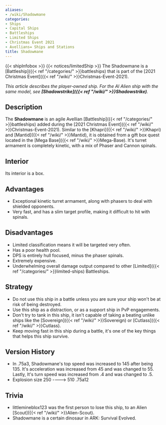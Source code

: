 ```yaml
---
aliases:
- /wiki/Shadowmane
categories:
- Ships
- Capital Ships
- Battleships
- Limited Ships
- Christmas Event 2021
- Avellians= Ships and Stations
title: Shadowmane
---
```


{{< shipInfobox >}} {{< notices/limitedShip >}} The Shadowmane is a [Battleship]({{< ref "/categories/" >}}battleships) that is part of the [2021 Christmas Event]({{< ref "/wiki/" >}}Christmas-Event-2021).

_This article describes the player-owned ship. For the AI Alien ship with the same model, see **[Shadowstrike]({{< ref "/wiki/" >}}Shadowstrike)**._ 

## Description

The **Shadowmane** is an agile Avellian [Battleship]({{< ref "/categories/" >}}battleships) added during the [2021 Christmas Event]({{< ref "/wiki/" >}}Christmas-Event-2021). Similar to the [Khapri]({{< ref "/wiki/" >}}Khapri) and [Mantid]({{< ref "/wiki/" >}}Mantid), it is obtained from a gift box quest located in the [Mega Base]({{< ref "/wiki/" >}}Mega-Base). It's turret armament is completely kinetic, with a mix of Phaser and Cannon spinals.

## Interior

Its interior is a box.

## Advantages

- Exceptional kinetic turret armament, along with phasers to deal with shielded opponents.
- Very fast, and has a slim target profile, making it difficult to hit with spinals.

## Disadvantages

- Limited classification means it will be targeted very often.
- Has a poor health pool.
- DPS is entirely hull focused, minus the phaser spinals.
- Extremely expensive.
- Underwhelming overall damage output compared to other [Limited]({{< ref "/categories/" >}}limited-ships) Battleships.

## Strategy

- Do not use this ship in a battle unless you are sure your ship won't be at risk of being destroyed.
- Use this ship as a distraction, or as a support ship in PvP engagements.
- Don't try to tank in this ship, it isn't capable of taking a beating unlike ships like the [Sovereign]({{< ref "/wiki/" >}}Sovereign) or [Cutlass]({{< ref "/wiki/" >}}Cutlass).
- Keep moving fast in this ship during a battle, it's one of the key things that helps this ship survive.

## Version History 

- In .75a3, Shadowmane's top speed was increased to 145 after being 135. It's acceleration was increased from 45 and was changed to 55. Lastly, It's turn speed was increased from .4 and was changed to .5.
- Explosion size 250 ----> 510 .75a12

## Trivia

- littlemineblox123 was the first person to lose this ship, to an Alien [Scout]({{< ref "/wiki/" >}}Alien-Scout).
- Shadowmane is a certain dinosaur in ARK: Survival Evolved.
